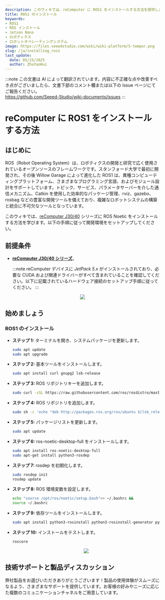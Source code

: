 ```yaml
---
description: このウィキでは、reComputer に ROS1 をインストールする方法を提供します。
title: ROS1 のインストール
keywords:
- ROS1
- ROS インストール
- Jetson Nano
- ロボティクス
- ロボットオペレーティングシステム
image: https://files.seeedstudio.com/wiki/wiki-platform/S-tempor.png
slug: /ja/installing_ros1
last_update:
  date: 05/15/2025
  author: ZhuYaoHui
---
```

:::note
この文書は AI によって翻訳されています。内容に不正確な点や改善すべき点がございましたら、文書下部のコメント欄または以下の Issue ページにてご報告ください。  
https://github.com/Seeed-Studio/wiki-documents/issues
:::

# reComputer に ROS1 をインストールする方法

## はじめに
ROS（Robot Operating System）は、ロボティクスの開発と研究で広く使用されているオープンソースのフレームワークです。スタンフォード大学で最初に開発され、その後 Willow Garage によって進化した ROS1 は、異種コンピューティングプラットフォーム、さまざまなプログラミング言語、およびモジュール設計をサポートしています。トピック、サービス、パラメータサーバーを介した通信メカニズム、Catkin を使用した効率的なパッケージ管理、rviz、gazebo、rosbag などの豊富な開発ツールを備えており、複雑なロボットシステムの構築と統合に不可欠なツールとなっています。

このウィキでは、[reComputer J30/40](https://www.seeedstudio.com/reComputer-J4012-p-5586.html) シリーズに ROS Noetic をインストールする方法を学びます。以下の手順に従って開発環境をセットアップしてください。

## 前提条件
- __[reComputer J30/40 シリーズ](https://www.seeedstudio.com/reComputer-J4012-p-5586.html)__。

  :::note
  reComputer デバイスに _JetPack 5.x_ がインストールされており、必要な CUDA および関連ドライバーがすべて含まれていることを確認してください。以下に記載されているハードウェア接続のセットアップ手順に従ってください。
  :::

<div align="center">
    <img width={800} 
     src="https://files.seeedstudio.com/wiki/robotics/software/install_ros1/fig1.gif" />
</div>

## 始めましょう

### ROS1 のインストール
- **ステップ 1:** ターミナルを開き、システムパッケージを更新します。
  ```bash
  sudo apt update 
  sudo apt upgrade
  ```
- **ステップ 2:** 基本ツールをインストールします。
  ```bash
  sudo apt install curl gnupg2 lsb-release
  ```
- **ステップ 3:** ROS リポジトリキーを追加します。
  ```bash
  sudo curl -sSL https://raw.githubusercontent.com/ros/rosdistro/master/ros.asc | sudo apt-key add -
  ```
- **ステップ 4:** ROS リポジトリを追加します。
  ```bash
  sudo sh -c 'echo "deb http://packages.ros.org/ros/ubuntu $(lsb_release -sc) main" > /etc/apt/sources.list.d/ros-latest.list'
  ```
- **ステップ 5:** パッケージリストを更新します。
  ```bash
  sudo apt update
  ```
- **ステップ 6:** ros-noetic-desktop-full をインストールします。
  ```bash
  sudo apt install ros-noetic-desktop-full
  sudo apt-get install python3-rosdep
  ```
- **ステップ 7:** rosdep を初期化します。
  ```bash
  sudo rosdep init
  rosdep update
  ```
- **ステップ 8:** ROS 環境変数を設定します。
  ```bash
  echo "source /opt/ros/noetic/setup.bash">> ~/.bashrc &&
  source ~/.bashrc
  ```
- **ステップ 9:** 依存ツールをインストールします。
  ```bash
  sudo apt install python3-rosinstall python3-rosinstall-generator python3-wstool build-essential
  ```
- **ステップ 10:** インストールをテストします。
  ```bash
  roscore
  ```
  <div align="center">
      <img width={800} 
      src="https://files.seeedstudio.com/wiki/robotics/software/install_ros1/fig2.png" />
  </div>


## 技術サポートと製品ディスカッション

弊社製品をお選びいただきありがとうございます！製品の使用体験がスムーズになるよう、さまざまなサポートを提供しています。お客様の好みやニーズに応じた複数のコミュニケーションチャネルをご用意しています。

<div class="button_tech_support_container">
<a href="https://forum.seeedstudio.com/" class="button_forum"></a> 
<a href="https://www.seeedstudio.com/contacts" class="button_email"></a>
</div>

<div class="button_tech_support_container">
<a href="https://discord.gg/eWkprNDMU7" class="button_discord"></a> 
<a href="https://github.com/Seeed-Studio/wiki-documents/discussions/69" class="button_discussion"></a>
</div>